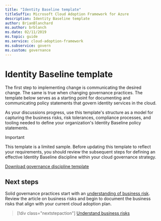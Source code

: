 ```yaml
---
title: "Identity Baseline template"
titleSuffix: Microsoft Cloud Adoption Framework for Azure
description: Identity Baseline template
author: BrianBlanchard
ms.author: brblanch
ms.date: 02/11/2019
ms.topic: guide
ms.service: cloud-adoption-framework
ms.subservice: govern
ms.custom: governance
---
```


# Identity Baseline template

The first step to implementing change is communicating the desired change. The same is true when changing governance practices. The template below serves as a starting point for documenting and communicating policy statements that govern identity services in the cloud.

As your discussions progress, use this template's structure as a model for capturing the business risks, risk tolerances, compliance processes, and tooling needed to define your organization's Identity Baseline policy statements.

> [!IMPORTANT]
> This template is a limited sample. Before updating this template to reflect your requirements, you should review the subsequent steps for defining an effective Identity Baseline discipline within your cloud governance strategy.

<!-- markdownlint-disable MD033 -->

 <a href="https://archcenter.blob.core.windows.net/cdn/fusion/governance/Identity%20Baseline%20Discipline%20Template.docx">Download governance discipline template</a>

<!-- markdownlint-enable MD033 -->

## Next steps

Solid governance practices start with an [understanding of business risk](./business-risks.md). Review the article on business risks and begin to document the business risks that align with your current cloud adoption plan.

> [!div class="nextstepaction"]
> [Understand business risks](./business-risks.md)
